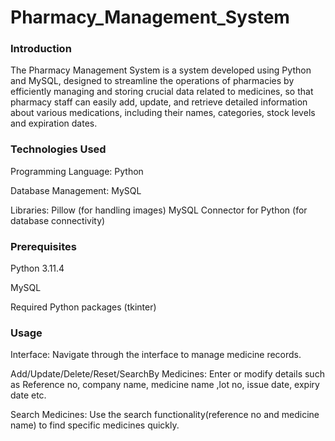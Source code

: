 # Pharmacy_Management_System
### Introduction
The Pharmacy Management System is a system developed using Python and MySQL, designed to streamline the operations of pharmacies by efficiently managing and storing crucial data related to medicines, so that pharmacy staff can easily add, update, and retrieve detailed information about various medications, including their names, categories, stock levels and expiration dates.
### Technologies Used
Programming Language: Python

Database Management: MySQL

Libraries:
Pillow (for handling images)
MySQL Connector for Python (for database connectivity)
### Prerequisites
Python 3.11.4

MySQL

Required Python packages (tkinter)
### Usage
Interface: Navigate through the interface to manage medicine records.

Add/Update/Delete/Reset/SearchBy Medicines: Enter or modify details such as Reference no, company name, medicine name ,lot no, issue date, expiry date etc.

Search Medicines: Use the search functionality(reference no and medicine name) to find specific medicines quickly.
